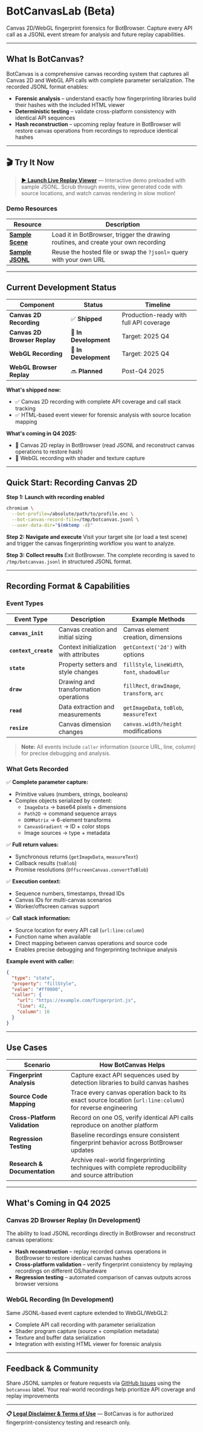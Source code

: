 # BotCanvasLab (Beta)

Canvas 2D/WebGL fingerprint forensics for BotBrowser. Capture every API call as a JSONL event stream for analysis and future replay capabilities.

---

## What Is BotCanvas?

BotCanvas is a comprehensive canvas recording system that captures all Canvas 2D and WebGL API calls with complete parameter serialization. The recorded JSONL format enables:

- **Forensic analysis** – understand exactly how fingerprinting libraries build their hashes with the included HTML viewer
- **Deterministic testing** – validate cross-platform consistency with identical API sequences
- **Hash reconstruction** – upcoming replay feature in BotBrowser will restore canvas operations from recordings to reproduce identical hashes

---

## 🎬 Try It Now

> **[▶️ Launch Live Replay Viewer](https://botswin.github.io/BotBrowser/tools/botcanvas/canvas_replay_viewer.html?jsonl=https://botswin.github.io/BotBrowser/tools/botcanvas/canvas_2d_simple_test_record.jsonl)** — Interactive demo preloaded with sample JSONL. Scrub through events, view generated code with source locations, and watch canvas rendering in slow motion!

### Demo Resources

| Resource | Description |
|----------|-------------|
| **[Sample Scene](../../docs/tools/botcanvas/canvas_2d_simple_test.html)** | Load it in BotBrowser, trigger the drawing routines, and create your own recording |
| **[Sample JSONL](../../docs/tools/botcanvas/canvas_2d_simple_test_record.jsonl)** | Reuse the hosted file or swap the `?jsonl=` query with your own URL |

---

## Current Development Status

| Component | Status | Timeline |
|-----------|--------|----------|
| **Canvas 2D Recording** | ✅ **Shipped** | Production-ready with full API coverage |
| **Canvas 2D Browser Replay** | 🚧 **In Development** | Target: 2025 Q4 |
| **WebGL Recording** | 🚧 **In Development** | Target: 2025 Q4 |
| **WebGL Browser Replay** | 🔜 **Planned** | Post-Q4 2025 |

**What's shipped now:**
- ✅ Canvas 2D recording with complete API coverage and call stack tracking
- ✅ HTML-based event viewer for forensic analysis with source location mapping

**What's coming in Q4 2025:**
- 🚧 Canvas 2D replay in BotBrowser (read JSONL and reconstruct canvas operations to restore hash)
- 🚧 WebGL recording with shader and texture capture

---

## Quick Start: Recording Canvas 2D

**Step 1: Launch with recording enabled**
```bash
chromium \
  --bot-profile=/absolute/path/to/profile.enc \
  --bot-canvas-record-file=/tmp/botcanvas.jsonl \
  --user-data-dir="$(mktemp -d)"
```

**Step 2: Navigate and execute**
Visit your target site (or load a test scene) and trigger the canvas fingerprinting workflow you want to analyze.

**Step 3: Collect results**
Exit BotBrowser. The complete recording is saved to `/tmp/botcanvas.jsonl` in structured JSONL format.

---

## Recording Format & Capabilities

### Event Types

| Event Type | Description | Example Methods |
|------------|-------------|-----------------|
| **`canvas_init`** | Canvas creation and initial sizing | Canvas element creation, dimensions |
| **`context_create`** | Context initialization with attributes | `getContext('2d')` with options |
| **`state`** | Property setters and style changes | `fillStyle`, `lineWidth`, `font`, `shadowBlur` |
| **`draw`** | Drawing and transformation operations | `fillRect`, `drawImage`, `transform`, `arc` |
| **`read`** | Data extraction and measurements | `getImageData`, `toBlob`, `measureText` |
| **`resize`** | Canvas dimension changes | `canvas.width/height` modifications |

> **Note:** All events include `caller` information (source URL, line, column) for precise debugging and analysis.

### What Gets Recorded

✅ **Complete parameter capture:**
- Primitive values (numbers, strings, booleans)
- Complex objects serialized by content:
  - `ImageData` → base64 pixels + dimensions
  - `Path2D` → command sequence arrays
  - `DOMMatrix` → 6-element transforms
  - `CanvasGradient` → ID + color stops
  - Image sources → type + metadata

✅ **Full return values:**
- Synchronous returns (`getImageData`, `measureText`)
- Callback results (`toBlob`)
- Promise resolutions (`OffscreenCanvas.convertToBlob`)

✅ **Execution context:**
- Sequence numbers, timestamps, thread IDs
- Canvas IDs for multi-canvas scenarios
- Worker/offscreen canvas support

✅ **Call stack information:**
- Source location for every API call (`url:line:column`)
- Function name when available
- Direct mapping between canvas operations and source code
- Enables precise debugging and fingerprinting technique analysis

**Example event with caller:**
```json
{
  "type": "state",
  "property": "fillStyle",
  "value": "#ff0000",
  "caller": {
    "url": "https://example.com/fingerprint.js",
    "line": 42,
    "column": 16
  }
}
```

---

## Use Cases

| Scenario | How BotCanvas Helps |
|----------|---------------------|
| **Fingerprint Analysis** | Capture exact API sequences used by detection libraries to build canvas hashes |
| **Source Code Mapping** | Trace every canvas operation back to its exact source location (`url:line:column`) for reverse engineering |
| **Cross-Platform Validation** | Record on one OS, verify identical API calls reproduce on another platform |
| **Regression Testing** | Baseline recordings ensure consistent fingerprint behavior across BotBrowser updates |
| **Research & Documentation** | Archive real-world fingerprinting techniques with complete reproducibility and source attribution |

---

## What's Coming in Q4 2025

### Canvas 2D Browser Replay (In Development)
The ability to load JSONL recordings directly in BotBrowser and reconstruct canvas operations:
- **Hash reconstruction** – replay recorded canvas operations in BotBrowser to restore identical canvas hashes
- **Cross-platform validation** – verify fingerprint consistency by replaying recordings on different OS/hardware
- **Regression testing** – automated comparison of canvas outputs across browser versions

### WebGL Recording (In Development)
Same JSONL-based event capture extended to WebGL/WebGL2:
- Complete API call recording with parameter serialization
- Shader program capture (source + compilation metadata)
- Texture and buffer data serialization
- Integration with existing HTML viewer for forensic analysis

---

## Feedback & Community

Share JSONL samples or feature requests via [GitHub Issues](https://github.com/botswin/BotBrowser/issues) using the `botcanvas` label. Your real-world recordings help prioritize API coverage and replay improvements

---

**📋 [Legal Disclaimer & Terms of Use](../../DISCLAIMER.md)** — BotCanvas is for authorized fingerprint-consistency testing and research only.
